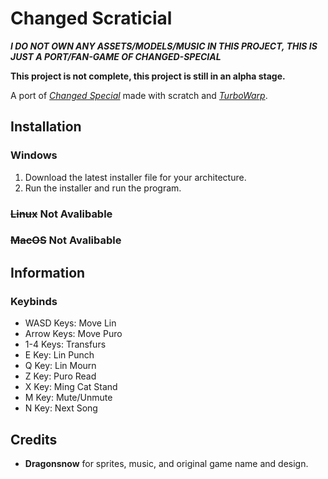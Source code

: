 # Changed Scraticial

***I DO NOT OWN ANY ASSETS/MODELS/MUSIC IN THIS PROJECT, THIS IS JUST A PORT/FAN-GAME OF CHANGED-SPECIAL***

**This project is not complete, this project is still in an alpha stage.**

A port of *[Changed Special](https://store.steampowered.com/app/814540/Changed/)* made with scratch and *[TurboWarp](https://turbowarp.org/credits.html)*.

## Installation

### Windows

1. Download the latest installer file for your architecture.
2. Run the installer and run the program.

### ~~Linux~~ Not Avalibable

### ~~MacOS~~ Not Avalibable


## Information

### Keybinds

- WASD Keys: Move Lin
- Arrow Keys: Move Puro
- 1-4 Keys: Transfurs
- E Key: Lin Punch
- Q Key: Lin Mourn
- Z Key: Puro Read
- X Key: Ming Cat Stand
- M Key: Mute/Unmute
- N Key: Next Song

## Credits

- **Dragonsnow** for sprites, music, and original game name and design.
